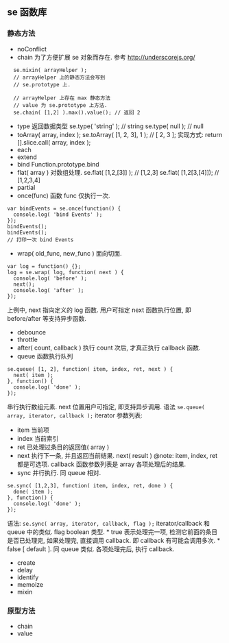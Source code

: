

## se 函数库

### 静态方法
* noConflict
* chain
  为了方便扩展 se 对象而存在.
  参考 http://underscorejs.org/
```
  se.mixin( arrayHelper );
  // arrayHelper 上的静态方法会写到
  // se.prototype 上.

  // arrayHelper 上存在 max 静态方法
  // value 为 se.prototype 上方法.
  se.chain( [1,2] ).max().value(); // 返回 2
```
* type
  返回数据类型
  se.type( 'string' ); // string
  se.type( null ); // null
* toArray( array, index );
  se.toArray( [1, 2, 3], 1 ); // [ 2, 3 ];
  实现方式:
  return [].slice.call( array, index );
* each
* extend
* bind
  Function.prototype.bind
* flat( array )
  对数组处理.
  se.flat( [1,2,[3]] ); // [1,2,3]
  se.flat( [1,2[3,[4]]); // [1,2,3,4]
* partial
* once(func)
  函数 func 仅执行一次.
```
var bindEvents = se.once(function() {
  console.log( 'bind Events' );
});
bindEvents();
bindEvents();
// 打印一次 bind Events
```
* wrap( old_func, new_func )
  面向切面.
```
var log = function() {};
log = se.wrap( log, function( next ) {
  console.log( 'before' );
  next();
  console.log( 'after' );
});
```
  上例中, next 指向定义的 log 函数. 用户可指定 next 函数执行位置, 即 before/after 等支持异步函数.
* debounce
* throttle
* after( count, callback )
  执行 count 次后, 才真正执行 callback 函数.
* queue
  函数执行队列
```
se.queue( [1, 2], function( item, index, ret, next ) {
  next( item );
}, function() {
  console.log( 'done' );
});
```
  串行执行数组元素. next 位置用户可指定, 即支持异步调用.
  语法 `se.queue( array, iterator, callback );`
  iterator 参数列表:
  * item 当前项
  * index 当前索引
  * ret 已处理过条目的返回值( array )
  * next 执行下一条, 并且返回当前结果. next( result )
  @note: item, index, ret 都是可选项.
  callback 函数参数列表是 array 各项处理后的结果.
* sync
  并行执行. 同 queue 相对.
```
se.sync( [1,2,3], function( item, index, ret, done ) {
  done( item );
}, function() {
  console.log( 'done' );
});
```
  语法:
  `se.sync( array, iterator, callback, flag );`
  iterator/callback 和 queue 中的类似.
  flag boolean 类型.
    * true 表示处理完一项, 检测它前面的条目是否已处理完, 如果处理完, 直接调用 callback. 即 callback 有可能会调用多次.
    * false [ default ]. 同 queue 类似. 各项处理完后, 执行 callback.
* create
* delay
* identify
* memoize
* mixin

### 原型方法
* chain
* value

